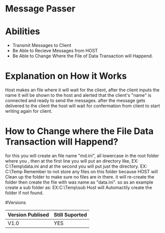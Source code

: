 # Message Passer

# Abilities
- Transmit Messages to Client
- Be Able to Recieve Messages from HOST
- Be Able to Change Where the File of Data Transaction will Happend.

# Explanation on How it Works
Host makes an file where it will wait for the client, after the client inputs the name it will be shown to the host and alerted that the client's "name" is connected and ready to send the messages.
after the message gets delivered to the client the host will wait for confermation from client to start writing again for client.

# How to Change where the File Data Transaction will Happend?
for this you will create an file name "md.ini", all lowercase in the root folder where you , then at the first line you will put an directory like,
EX: C:\Temp\data.ini
and at the second you will put just the directory.
EX: C:\Temp
Remember to not store any files on this folder because HOST will Clean up the folder to make sure no files are in there.
it will re-create the folder then create the file with was name as "data.ini".
so as an example create a sub folder as:
EX:C:\Temp\sub
Host will Automactily create the folder if not found.

#Versions

| Version Publised | Still Suported |
|------------------|----------------|
|      V1.0        |       YES      |
